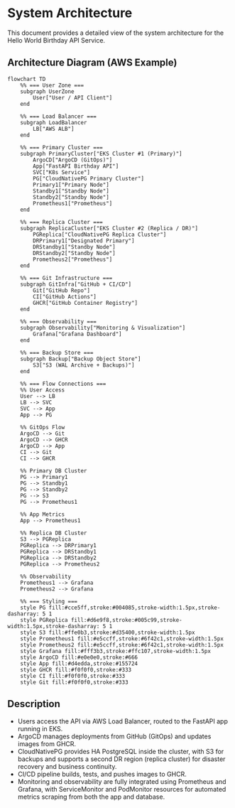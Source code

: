 # System Architecture

This document provides a detailed view of the system architecture for the Hello World Birthday API Service.

## Architecture Diagram (AWS Example)

```mermaid
flowchart TD
    %% === User Zone ===
    subgraph UserZone
        User["User / API Client"]
    end

    %% === Load Balancer ===
    subgraph LoadBalancer
        LB["AWS ALB"]
    end

    %% === Primary Cluster ===
    subgraph PrimaryCluster["EKS Cluster #1 (Primary)"]
        ArgoCD["ArgoCD (GitOps)"]
        App["FastAPI Birthday API"]
        SVC["K8s Service"]
        PG["CloudNativePG Primary Cluster"]
        Primary1["Primary Node"]
        Standby1["Standby Node"]
        Standby2["Standby Node"]
        Prometheus1["Prometheus"]
    end

    %% === Replica Cluster ===
    subgraph ReplicaCluster["EKS Cluster #2 (Replica / DR)"]
        PGReplica["CloudNativePG Replica Cluster"]
        DRPrimary1["Designated Primary"]
        DRStandby1["Standby Node"]
        DRStandby2["Standby Node"]
        Prometheus2["Prometheus"]
    end

    %% === Git Infrastructure ===
    subgraph GitInfra["GitHub + CI/CD"]
        Git["GitHub Repo"]
        CI["GitHub Actions"]
        GHCR["GitHub Container Registry"]
    end

    %% === Observability ===
    subgraph Observability["Monitoring & Visualization"]
        Grafana["Grafana Dashboard"]
    end

    %% === Backup Store ===
    subgraph Backup["Backup Object Store"]
        S3["S3 (WAL Archive + Backups)"]
    end

    %% === Flow Connections ===
    %% User Access
    User --> LB
    LB --> SVC
    SVC --> App
    App --> PG

    %% GitOps Flow
    ArgoCD --> Git
    ArgoCD --> GHCR
    ArgoCD --> App
    CI --> Git
    CI --> GHCR

    %% Primary DB Cluster
    PG --> Primary1
    PG --> Standby1
    PG --> Standby2
    PG --> S3
    PG --> Prometheus1

    %% App Metrics
    App --> Prometheus1

    %% Replica DB Cluster
    S3 --> PGReplica
    PGReplica --> DRPrimary1
    PGReplica --> DRStandby1
    PGReplica --> DRStandby2
    PGReplica --> Prometheus2

    %% Observability
    Prometheus1 --> Grafana
    Prometheus2 --> Grafana

    %% === Styling ===
    style PG fill:#cce5ff,stroke:#004085,stroke-width:1.5px,stroke-dasharray: 5 1
    style PGReplica fill:#d6e9f8,stroke:#005c99,stroke-width:1.5px,stroke-dasharray: 5 1
    style S3 fill:#ffe0b3,stroke:#d35400,stroke-width:1.5px
    style Prometheus1 fill:#e5ccff,stroke:#6f42c1,stroke-width:1.5px
    style Prometheus2 fill:#e5ccff,stroke:#6f42c1,stroke-width:1.5px
    style Grafana fill:#fff3b3,stroke:#ffc107,stroke-width:1.5px
    style ArgoCD fill:#e0e0e0,stroke:#666
    style App fill:#d4edda,stroke:#155724
    style GHCR fill:#f0f0f0,stroke:#333
    style CI fill:#f0f0f0,stroke:#333
    style Git fill:#f0f0f0,stroke:#333
```

## Description
- Users access the API via AWS Load Balancer, routed to the FastAPI app running in EKS.
- ArgoCD manages deployments from GitHub (GitOps) and updates images from GHCR.
- CloudNativePG provides HA PostgreSQL inside the cluster, with S3 for backups and supports a second DR region (replica cluster) for disaster recovery and business continuity.
- CI/CD pipeline builds, tests, and pushes images to GHCR.
- Monitoring and observability are fully integrated using Prometheus and Grafana, with ServiceMonitor and PodMonitor resources for automated metrics scraping from both the app and database.
